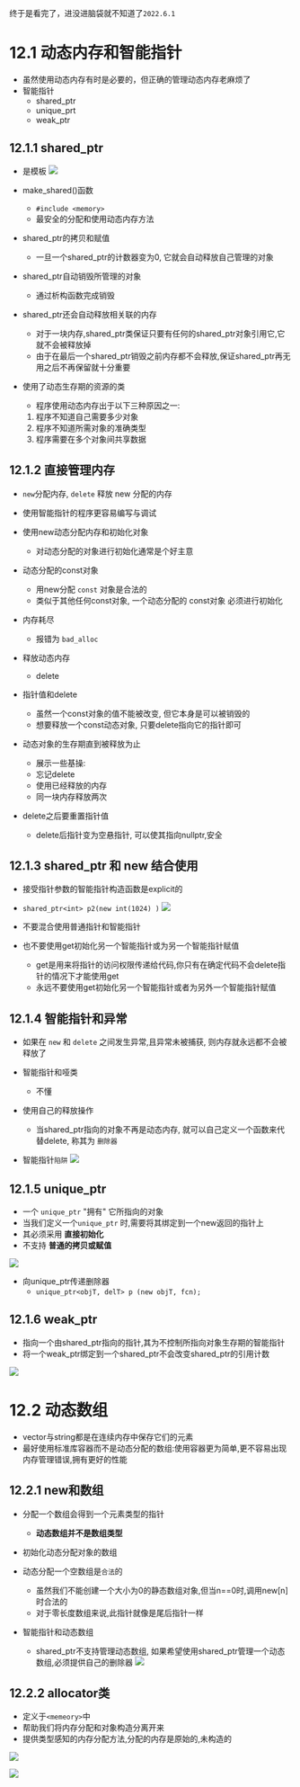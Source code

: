 终于是看完了，进没进脑袋就不知道了`2022.6.1`

# 12.1 动态内存和智能指针
- 虽然使用动态内存有时是必要的，但正确的管理动态内存老麻烦了
- 智能指针
    - shared_ptr
    - unique_prt
    - weak_ptr

## 12.1.1 shared_ptr
- 是模板
![](https://raw.githubusercontent.com/Daz-3ux-Img/Img-hosting/master/202206012117383.png)

- make_shared()函数
    - `#include <memory>`
    - 最安全的分配和使用动态内存方法

- shared_ptr的拷贝和赋值
    - 一旦一个shared_ptr的计数器变为0, 它就会自动释放自己管理的对象

- shared_ptr自动销毁所管理的对象
    - 通过析构函数完成销毁

- shared_ptr还会自动释放相关联的内存
    - 对于一块内存,shared_ptr类保证只要有任何的shared_ptr对象引用它,它就不会被释放掉
    - 由于在最后一个shared_ptr销毁之前内存都不会释放,保证shared_ptr再无用之后不再保留就十分重要

- 使用了动态生存期的资源的类
    - 程序使用动态内存出于以下三种原因之一: 
    1. 程序不知道自己需要多少对象
    2. 程序不知道所需对象的准确类型
    3. 程序需要在多个对象间共享数据

## 12.1.2 直接管理内存
- `new`分配内存, `delete` 释放 new 分配的内存
- 使用智能指针的程序更容易编写与调试

- 使用new动态分配内存和初始化对象
    - 对动态分配的对象进行初始化通常是个好主意

- 动态分配的const对象
    - 用new分配 `const` 对象是合法的
    - 类似于其他任何const对象, 一个动态分配的 const对象 必须进行初始化

- 内存耗尽
    - 报错为 `bad_alloc`

- 释放动态内存
    - delete

- 指针值和delete
    - 虽然一个const对象的值不能被改变, 但它本身是可以被销毁的
    - 想要释放一个const动态对象, 只要delete指向它的指针即可

- 动态对象的生存期直到被释放为止
    - 展示一些基操:
    - 忘记delete
    - 使用已经释放的内存
    - 同一块内存释放两次

- delete之后要重置指针值
    - delete后指针变为空悬指针, 可以使其指向nullptr,安全

## 12.1.3 shared_ptr 和 new 结合使用
- 接受指针参数的智能指针构造函数是explicit的
- `shared_ptr<int> p2(new int(1024) )`
![](https://raw.githubusercontent.com/Daz-3ux-Img/Img-hosting/master/202206012156537.png)

- 不要混合使用普通指针和智能指针

- 也不要使用get初始化另一个智能指针或为另一个智能指针赋值
    - get是用来将指针的访问权限传递给代码,你只有在确定代码不会delete指针的情况下才能使用get
    - 永远不要使用get初始化另一个智能指针或者为另外一个智能指针赋值

## 12.1.4 智能指针和异常
- 如果在 `new` 和 `delete` 之间发生异常,且异常未被捕获, 则内存就永远都不会被释放了

- 智能指针和哑类
    - 不懂

- 使用自己的释放操作
    - 当shared_ptr指向的对象不再是动态内存, 就可以自己定义一个函数来代替delete, 称其为 `删除器`

- 智能指针`陷阱`
![](https://raw.githubusercontent.com/Daz-3ux-Img/Img-hosting/master/202206012205175.png)


## 12.1.5 unique_ptr
- 一个 `unique_ptr` "拥有" 它所指向的对象
- 当我们定义一个`unique_ptr` 时,需要将其绑定到一个new返回的指针上
- 其必须采用 **直接初始化**
- 不支持 **普通的拷贝或赋值**

![](https://raw.githubusercontent.com/Daz-3ux-Img/Img-hosting/master/202206012249533.png)

- 向unique_ptr传递删除器
    - `unique_ptr<objT, delT> p (new objT, fcn);`

## 12.1.6 weak_ptr
- 指向一个由shared_ptr指向的指针,其为不控制所指向对象生存期的智能指针
- 将一个weak_ptr绑定到一个shared_ptr不会改变shared_ptr的引用计数

![](https://raw.githubusercontent.com/Daz-3ux-Img/Img-hosting/master/202206021837939.png)


# 12.2 动态数组
- vector与string都是在连续内存中保存它们的元素
- 最好使用标准库容器而不是动态分配的数组:使用容器更为简单,更不容易出现内存管理错误,拥有更好的性能

## 12.2.1 new和数组
- 分配一个数组会得到一个元素类型的指针
    - **动态数组并不是数组类型**

- 初始化动态分配对象的数组

- 动态分配一个空数组是`合法`的
    - 虽然我们不能创建一个大小为0的静态数组对象,但当n==0时,调用new[n]时合法的
    - 对于零长度数组来说,此指针就像是尾后指针一样

- 智能指针和动态数组
    - shared_ptr不支持管理动态数组, 如果希望使用shared_ptr管理一个动态数组,必须提供自己的删除器
![](https://raw.githubusercontent.com/Daz-3ux-Img/Img-hosting/master/202206021858774.png)

## 12.2.2 allocator类
- 定义于`<memeory>`中
- 帮助我们将内存分配和对象构造分离开来
- 提供类型感知的内存分配方法,分配的内存是原始的,未构造的

![](https://raw.githubusercontent.com/Daz-3ux-Img/Img-hosting/master/202206021923881.png)

![](https://raw.githubusercontent.com/Daz-3ux-Img/Img-hosting/master/202206021953220.png)


